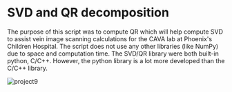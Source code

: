 <h1>SVD and QR decomposition</h1>
<p>The purpose of this script was to compute QR which will help compute SVD to assist vein
image scanning calculations for the CAVA lab at Phoenix's Children Hospital. The script does not use any other libraries (like NumPy) due to space and computation time. 
The SVD/QR library were both built-in python, C/C++. However, the python library is a lot more developed than the C/C++ library.</p>

![project9](https://user-images.githubusercontent.com/38186787/118219181-d1b8a880-b42d-11eb-917a-a80969fbe9da.png)

